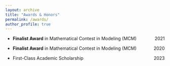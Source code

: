 ```yaml
---
layout: archive
title: "Awards & Honors"
permalink: /awards/
author_profile: true
---
```

* **Finalist Award** in Mathematical Contest in Modeling (MCM) <span style="float:right">2021</span>
* **Finalist Award** in Mathematical Contest in Modeling (MCM) <span style="float:right">2020</span>

* First-Class Academic Scholarship <span style="float:right">2023</span> 
